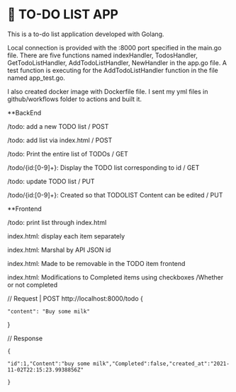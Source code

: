 # 📝 TO-DO LIST APP

This is a to-do list application developed with Golang.

Local connection is provided with the :8000 port specified in the main.go file. There are five functions named indexHandler, TodosHandler, GetTodoListHandler, AddTodoListHandler, NewHandler in the app.go file. 
A test function is executing for the AddTodoListHandler function in the file named app_test.go.

I also created docker image with Dockerfile file.
I sent my yml files in github/workflows folder to actions and built it.



**BackEnd

  /todo: add a new TODO list / POST
  
  /todo: add list via index.html / POST
  
  /todo: Print the entire list of TODOs / GET
  
  /todo/{id:[0-9]+}: Display the TODO list corresponding to id / GET
  
  /todo: update TODO list / PUT
  
  /todo/{id:[0-9]+}: Created so that TODOLIST Content can be edited / PUT
  
  
  
  
**Frontend

  /todo: print list through index.html
  
  index.html: display each item separately
  
  index.html: Marshal by API JSON id
  
  index.html: Made to be removable in the TODO item frontend
  
  index.html: Modifications to Completed items using checkboxes /Whether or not completed
  
  
// Request | POST http://localhost:8000/todo 
{

    "content": "Buy some milk" 
    
}

// Response

    {
    
    "id":1,"Content":"buy some milk","Completed":false,"created_at":"2021-11-02T22:15:23.9938856Z"
    
    }
